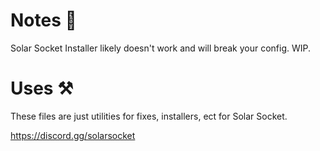 # Notes 📖

Solar Socket Installer likely doesn't work and will break your config. WIP.

# Uses ⚒️

These files are just utilities for fixes, installers, ect for Solar Socket.

https://discord.gg/solarsocket
